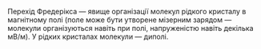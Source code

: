 Перехід Фредерікса — явище організації молекул рідкого кристалу в магнітному полі (поле може бути утворене мізерним зарядом — молекули організуються навіть при полі, напруженістю навіть декілька мВ/м).
У рідких кристалах молекули — диполі.